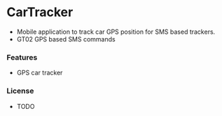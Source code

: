 # CarTracker
- Mobile application to track car GPS position for SMS based trackers.
- GT02 GPS based SMS commands



### Features

- GPS car tracker



### License

- TODO